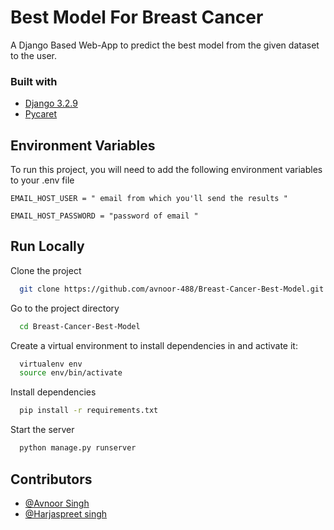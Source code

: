 
# Best Model For Breast Cancer

A Django Based Web-App to predict the best model from the given dataset to the user.

### Built with
* [Django 3.2.9](https://www.djangoproject.com/)
* [Pycaret](https://pycaret.org/)

## Environment Variables

To run this project, you will need to add the following environment variables to your .env file

`EMAIL_HOST_USER = " email from which you'll send the results " `

`EMAIL_HOST_PASSWORD = "password of email "`

## Run Locally

Clone the project

```bash
  git clone https://github.com/avnoor-488/Breast-Cancer-Best-Model.git

```

Go to the project directory

```bash
  cd Breast-Cancer-Best-Model 
```
Create a virtual environment to install dependencies in and activate it:

```bash
  virtualenv env
  source env/bin/activate 
```

Install dependencies

```bash
  pip install -r requirements.txt
```

Start the server

```bash
  python manage.py runserver
```


## Contributors

- [@Avnoor Singh](https://www.github.com/avnoor-488)
- [@Harjaspreet singh](https://www.github.com/harjas-dot)

